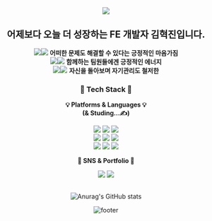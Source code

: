 <div align=center>
	<img src="https://capsule-render.vercel.app/api?type=waving&color=auto&height=200&section=header&text=HyeokJin%20Github!&fontSize=50" />	
<div align="center"> 

## 어제보다 오늘 더 성장하는 FE 개발자 김혁진입니다.

<img src="https://img.shields.io/badge/Positive-0071C5?style=for-the-badge&logo=Positive&logoColor=white"><img src="https://img.shields.io/badge/mind-white?style=for-the-badge&logo=mind&logoColor=blue"> **어떠한 문제도 해결할 수 있다는 긍정적인 마음가짐**   
<img src="https://img.shields.io/badge/Positive-0071C5?style=for-the-badge&logo=Positive&logoColor=white"><img src="https://img.shields.io/badge/vibes-white?style=for-the-badge&logo=mind&logoColor=blue">   **함께하는 팀원들에겐 긍정적인 에너지**   
<img src="https://img.shields.io/badge/Positive-0071C5?style=for-the-badge&logo=Positive&logoColor=white"><img src="https://img.shields.io/badge/life-white?style=for-the-badge&logo=mind&logoColor=blue">   **자신을 돌아보며 자기관리도 철저한**   
### 💾 Tech Stack 💾
**💡 Platforms & Languages 💡**  
**(& Studing...✍️)**

	
<img src="https://img.shields.io/badge/JavaScript-F7DF1E?style=for-the-badge&logo=JavaScript&logoColor=black">  <img src="https://img.shields.io/badge/react-61DAFB?style=for-the-badge&logo=react&logoColor=black"> <img src="https://img.shields.io/badge/TypeScript-3178C6?style=for-the-badge&logo=TypeScript&logoColor=white"> <br> <img src="https://img.shields.io/badge/Redux-764ABC?style=for-the-badge&logo=redux&logoColor=white">  <img src="https://img.shields.io/badge/recoil-black?style=for-the-badge&logo=recoil&logoColor=white">  <img src="https://img.shields.io/badge/React Query-FF4154?style=for-the-badge&logo=React Query&logoColor=white"> <br> <img src="https://img.shields.io/badge/styled-components-DB7093?style=for-the-badge&logo=styled-components&logoColor=black">  <img src="https://img.shields.io/badge/Sass-CC6699?style=for-the-badge&logo=Sass&logoColor=white">  <img src="https://img.shields.io/badge/Tailwind CSS-06B6D4?style=for-the-badge&logo=Tailwind CSS&logoColor=white">
<br>

**🎨 SNS & Portfolio 🎨**
<div align=center>
	<a href="https://www.instagram.com/hyukji_n/" target="_blank"><img src="https://img.shields.io/badge/hyukji_n-E4405F?style=for-the-badge&logo=Instagram&logoColor=white"/></a>  <a href="https://coriny-gjkim.tistory.com/" target="_blank"><img src="https://img.shields.io/badge/Blog-000000?style=for-the-badge&logo=Tistory&logoColor=white"/></a>  
	<br>
</div>
<br>
	
![Anurag's GitHub stats](https://github-readme-stats.vercel.app/api?username=rklskhj&show_icons=true&theme=radical)
	
![footer](https://capsule-render.vercel.app/api?type=waving&color=auto&height=200&section=footer&text=&fontSize=90)
<!--
**rklskhj/rklskhj** is a ✨ _special_ ✨ repository because its `README.md` (this file) appears on your GitHub profile.

Here are some ideas to get you started:

- 🔭 I’m currently working on ...
- 🌱 I’m currently learning ...
- 👯 I’m looking to collaborate on ...
- 🤔 I’m looking for help with ...
- 💬 Ask me about ...
- 📫 How to reach me: ...
- 😄 Pronouns: ...
- ⚡ Fun fact: ...
-->
